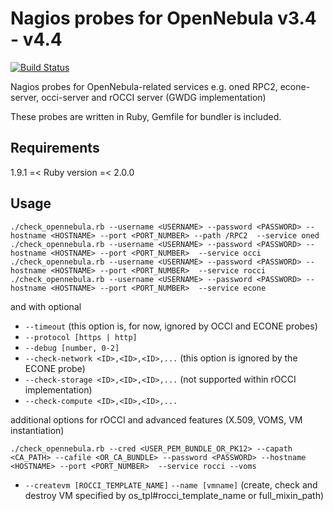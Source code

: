 Nagios probes for OpenNebula v3.4 - v4.4
========================================

[![Build Status](https://travis-ci.org/b3rserker/opennebula-nagios-probes.png)](https://travis-ci.org/b3rserker/opennebula-nagios-probes)

Nagios probes for OpenNebula-related services e.g. oned RPC2, econe-server, occi-server and rOCCI server (GWDG implementation)

These probes are written in Ruby, Gemfile for bundler is included.

## Requirements
1.9.1 =< Ruby version =< 2.0.0

## Usage

~~~
./check_opennebula.rb --username <USERNAME> --password <PASSWORD> --hostname <HOSTNAME> --port <PORT_NUMBER> --path /RPC2  --service oned
./check_opennebula.rb --username <USERNAME> --password <PASSWORD> --hostname <HOSTNAME> --port <PORT_NUMBER>  --service occi
./check_opennebula.rb --username <USERNAME> --password <PASSWORD> --hostname <HOSTNAME> --port <PORT_NUMBER>  --service rocci
./check_opennebula.rb --username <USERNAME> --password <PASSWORD> --hostname <HOSTNAME> --port <PORT_NUMBER>  --service econe
~~~

and with optional

* `--timeout` (this option is, for now, ignored by OCCI and ECONE probes)
* `--protocol [https | http]`
* `--debug [number, 0-2]`
* `--check-network <ID>,<ID>,<ID>,...` (this option is ignored by the ECONE probe)
* `--check-storage <ID>,<ID>,<ID>,...` (not supported within rOCCI implementation)
* `--check-compute <ID>,<ID>,<ID>,...`

additional options for rOCCI and advanced features (X.509, VOMS, VM instantiation)
~~~
./check_opennebula.rb --cred <USER_PEM_BUNDLE_OR_PK12> --capath <CA_PATH> --cafile <OR_CA_BUNDLE> --password <PASSWORD> --hostname <HOSTNAME> --port <PORT_NUMBER>  --service rocci --voms
~~~

* `--createvm [ROCCI_TEMPLATE_NAME]` `--name [vmname]` (create, check and destroy VM specified by os_tpl#rocci_template_name or full_mixin_path)
